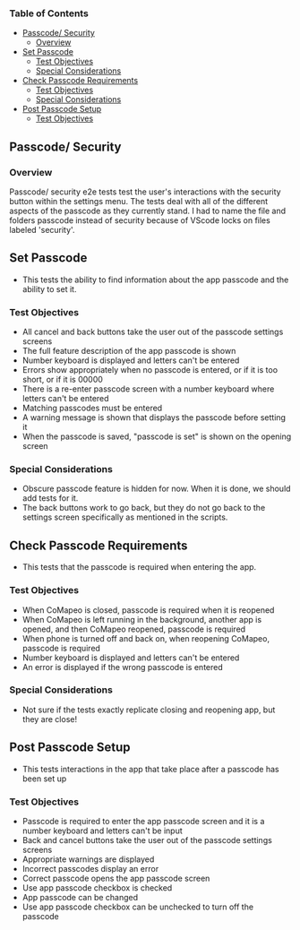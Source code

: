 ### Table of Contents

- [Passcode/ Security](#passcode-security)
  - [Overview](#overview)
- [Set Passcode](#set-passcode)
  - [Test Objectives](#test-objectives)
  - [Special Considerations](#special-considerations)
- [Check Passcode Requirements](#check-passcode-requirements)
  - [Test Objectives](#test-objectives-1)
  - [Special Considerations](#special-considerations-1)
- [Post Passcode Setup](#post-passcode-setup)
  - [Test Objectives](#test-objectives-2)

## Passcode/ Security

### Overview

Passcode/ security e2e tests test the user's interactions with the security button within the settings menu. The tests deal with all of the different aspects of the passcode as they currently stand. I had to name the file and folders passcode instead of security because of VScode locks on files labeled 'security'.

## Set Passcode

- This tests the ability to find information about the app passcode and the ability to set it.

### Test Objectives

- All cancel and back buttons take the user out of the passcode settings screens
- The full feature description of the app passcode is shown
- Number keyboard is displayed and letters can't be entered
- Errors show appropriately when no passcode is entered, or if it is too short, or if it is 00000
- There is a re-enter passcode screen with a number keyboard where letters can't be entered
- Matching passcodes must be entered
- A warning message is shown that displays the passcode before setting it
- When the passcode is saved, "passcode is set" is shown on the opening screen

### Special Considerations

- Obscure passcode feature is hidden for now. When it is done, we should add tests for it.
- The back buttons work to go back, but they do not go back to the settings screen specifically as mentioned in the scripts.

## Check Passcode Requirements

- This tests that the passcode is required when entering the app.

### Test Objectives

- When CoMapeo is closed, passcode is required when it is reopened
- When CoMapeo is left running in the background, another app is opened, and then CoMapeo reopened, passcode is required
- When phone is turned off and back on, when reopening CoMapeo, passcode is required
- Number keyboard is displayed and letters can't be entered
- An error is displayed if the wrong passcode is entered

### Special Considerations

- Not sure if the tests exactly replicate closing and reopening app, but they are close!

## Post Passcode Setup

- This tests interactions in the app that take place after a passcode has been set up

### Test Objectives

- Passcode is required to enter the app passcode screen and it is a number keyboard and letters can't be input
- Back and cancel buttons take the user out of the passcode settings screens
- Appropriate warnings are displayed
- Incorrect passcodes display an error
- Correct passcode opens the app passcode screen
- Use app passcode checkbox is checked
- App passcode can be changed
- Use app passcode checkbox can be unchecked to turn off the passcode
